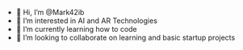 - 👋 Hi, I’m @Mark42ib
- 👀 I’m interested in AI and AR Technologies
- 🌱 I’m currently learning how to code 
- 💞️ I’m looking to collaborate on learning and basic startup projects 
